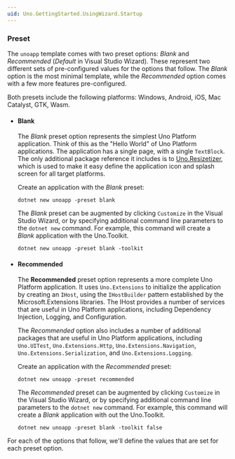 ```yaml
---
uid: Uno.GettingStarted.UsingWizard.Startup
---
```


### Preset

The `unoapp` template comes with two preset options: *Blank* and *Recommended* (*Default* in Visual Studio Wizard). These represent two different sets of pre-configured values for the options that follow. The *Blank* option is the most minimal template, while the *Recommended* option comes with a few more features pre-configured.

Both presets include the following platforms: Windows, Android, iOS, Mac Catalyst, GTK, Wasm.

- #### Blank

    The *Blank* preset option represents the simplest Uno Platform application. Think of this as the "Hello World" of Uno Platform applications. The application has a single page, with a single `TextBlock`. The only additional package reference it includes is to [Uno.Resizetizer](xref:Uno.Resizetizer.GettingStarted), which is used to make it easy define the application icon and splash screen for all target platforms.

    Create an application with the *Blank* preset:

    ```dotnetcli
    dotnet new unoapp -preset blank
    ```

    The *Blank* preset can be augmented by clicking `Customize` in the Visual Studio Wizard, or by specifying additional command line parameters to the `dotnet new` command. For example, this command will create a *Blank* application with the Uno.Toolkit.

    ```dotnetcli
    dotnet new unoapp -preset blank -toolkit
    ```

- #### Recommended

    The **Recommended** preset option represents a more complete Uno Platform application. It uses `Uno.Extensions` to initialize the application by creating an `IHost`, using the `IHostBuilder` pattern established by the Microsoft.Extensions libraries. The IHost provides a number of services that are useful in Uno Platform applications, including Dependency Injection, Logging, and Configuration.

    The *Recommended* option also includes a number of additional packages that are useful in Uno Platform applications, including `Uno.UITest`, `Uno.Extensions.Http`, `Uno.Extensions.Navigation`, `Uno.Extensions.Serialization`, and `Uno.Extensions.Logging`.

    Create an application with the *Recommended* preset:

    ```dotnetcli
    dotnet new unoapp -preset recommended
    ```

    The *Recommended* preset can be augmented by clicking `Customize` in the Visual Studio Wizard, or by specifying additional command line parameters to the `dotnet new` command. For example, this command will create a *Blank* application with out the Uno.Toolkit.

    ```dotnetcli
    dotnet new unoapp -preset blank -toolkit false
    ```

For each of the options that follow, we'll define the values that are set for each preset option.
